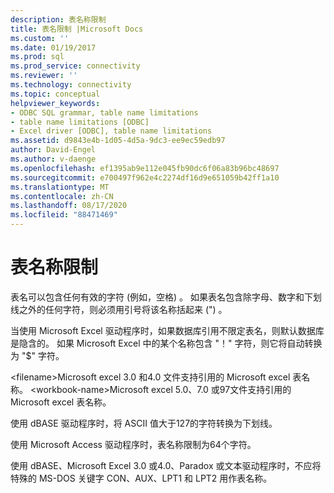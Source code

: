```yaml
---
description: 表名称限制
title: 表名限制 |Microsoft Docs
ms.custom: ''
ms.date: 01/19/2017
ms.prod: sql
ms.prod_service: connectivity
ms.reviewer: ''
ms.technology: connectivity
ms.topic: conceptual
helpviewer_keywords:
- ODBC SQL grammar, table name limitations
- table name limitations [ODBC]
- Excel driver [ODBC], table name limitations
ms.assetid: d9843e4b-1d05-4d5a-9dc3-ee9ec59edb97
author: David-Engel
ms.author: v-daenge
ms.openlocfilehash: ef1395ab9e112e045fb90dc6f06a83b96bc48697
ms.sourcegitcommit: e700497f962e4c2274df16d9e651059b42ff1a10
ms.translationtype: MT
ms.contentlocale: zh-CN
ms.lasthandoff: 08/17/2020
ms.locfileid: "88471469"
---
```

# <a name="table-name-limitations"></a>表名称限制
表名可以包含任何有效的字符 (例如，空格) 。 如果表名包含除字母、数字和下划线之外的任何字符，则必须用引号将该名称括起来 (") 。  
  
 当使用 Microsoft Excel 驱动程序时，如果数据库引用不限定表名，则默认数据库是隐含的。 如果 Microsoft Excel 中的某个名称包含 "！" 字符，则它将自动转换为 "$" 字符。  
  
 \<filename>Microsoft excel 3.0 和4.0 文件支持引用的 Microsoft excel 表名称。 \<workbook-name>Microsoft excel 5.0、7.0 或97文件支持引用的 Microsoft excel 表名称。  
  
 使用 dBASE 驱动程序时，将 ASCII 值大于127的字符转换为下划线。  
  
 使用 Microsoft Access 驱动程序时，表名称限制为64个字符。  
  
 使用 dBASE、Microsoft Excel 3.0 或4.0、Paradox 或文本驱动程序时，不应将特殊的 MS-DOS 关键字 CON、AUX、LPT1 和 LPT2 用作表名称。
